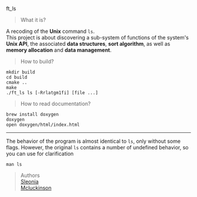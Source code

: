 ft_ls
> What it is?

A recoding of the **Unix** command `ls`.  
This project is about discovering a sub-system of functions of the system's **Unix API**, the associated **data structures**, **sort algorithm**, as well as **memory allocation** and **data management**.

> How to build?
```
mkdir build
cd build
cmake ..
make
./ft_ls ls [-Rrlatgm1fi] [file ...]
```

> How to read documentation?
```
brew install doxygen
doxygen
open doxygen/html/index.html
```
---
The behavior of the program is almost identical to `ls`, only without some flags. However, the original `ls` contains a number of undefined behavior, so you can use for clarification
```
man ls
```
> Authors  
[Sleonia](https://github.com/sleonia)  
[Mcluckinson](https://github.com/Mcluckinson/)
